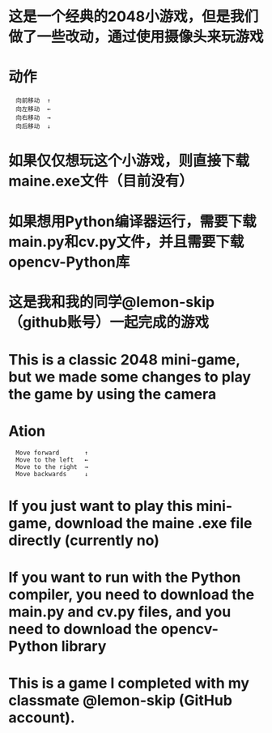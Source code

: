 # 这是一个经典的2048小游戏，但是我们做了一些改动，通过使用摄像头来玩游戏
# 动作
      向前移动  ↑
      向左移动  ←
      向右移动  →
      向后移动  ↓
# 如果仅仅想玩这个小游戏，则直接下载maine.exe文件（目前没有）
# 如果想用Python编译器运行，需要下载main.py和cv.py文件，并且需要下载opencv-Python库
# 这是我和我的同学@lemon-skip（github账号）一起完成的游戏
# This is a classic 2048 mini-game, but we made some changes to play the game by using the camera
# Ation
      Move forward       ↑
      Move to the left   ←
      Move to the right  →
      Move backwards     ↓
# If you just want to play this mini-game, download the maine .exe file directly (currently no)
# If you want to run with the Python compiler, you need to download the main.py and cv.py files, and you need to download the opencv-Python library
# This is a game I completed with my classmate @lemon-skip (GitHub account).
